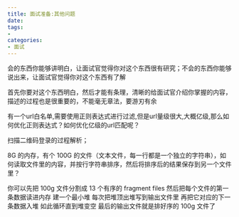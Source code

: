 ```yaml
---
title: 面试准备:其他问题
date: 
tags:
- 
categories:
- 面试
---
```


<!-- TOC -->


<!-- /TOC -->

会的东西你能够讲明白，让面试官觉得你对这个东西很有研究；不会的东西你能够说出来，让面试官觉得你对这个东西有了解

首先你要对这个东西明白，然后才能有条理，清晰的给面试官介绍你掌握的内容，描述的过程也是很重要的，不能毫无章法，要游刃有余


有一个url白名单,需要使用正则表达式进行过滤,但是url量级很大,大概亿级,那么如何优化正则表达式？如何优化亿级的url匹配呢？

扫描二维码登录的过程解析；

8G 的内存，有个 100G 的文件（文本文件，每一行都是一个独立的字符串），如何读取文件里的内容，并按行字符串排序，然后将排序后的结果保存到另一个文件里？

你可以先把 100g 文件分割成 13 个有序的 fragment files
然后把每个文件的第一条数据读进内存 建一个最小堆
每次把堆顶出堆写到输出文件里 再把它对应的下一条数据入堆
如此循环直到堆变空 最后的输出文件就是排好序的 100g 文件了

